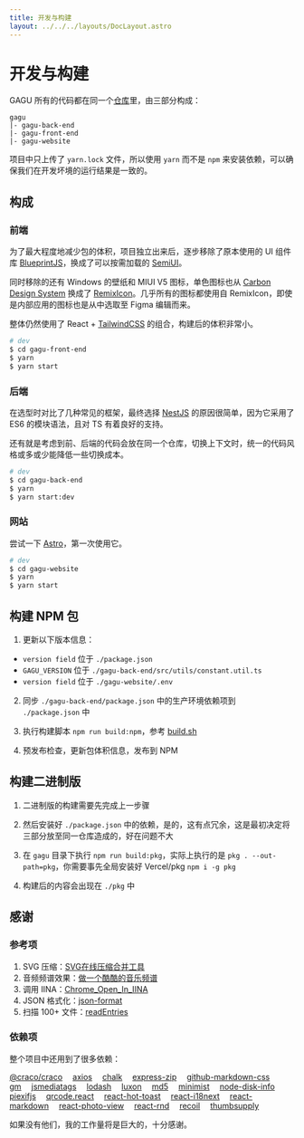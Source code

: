```yaml
---
title: 开发与构建
layout: ../../../layouts/DocLayout.astro
---
```


# 开发与构建

GAGU 所有的代码都在同一个[仓库](https://github.com/Chisw/gagu)里，由三部分构成：

```
gagu
|- gagu-back-end
|- gagu-front-end
|- gagu-website
```

项目中只上传了 `yarn.lock` 文件，所以使用 `yarn` 而不是 `npm` 来安装依赖，可以确保我们在开发坏境的运行结果是一致的。

## 构成

### 前端

为了最大程度地减少包的体积，项目独立出来后，逐步移除了原本使用的 UI 组件库 [BlueprintJS](https://blueprintjs.com)，换成了可以按需加载的 [SemiUI](https://semi.design)。

同时移除的还有 Windows 的壁纸和 MIUI V5 图标，单色图标也从 [Carbon Design System](https://carbondesignsystem.com/guidelines/icons/library/) 换成了 [RemixIcon](https://remixicon.com/)。几乎所有的图标都使用自 RemixIcon，即使是内部应用的图标也是从中选取至 Figma 编辑而来。

整体仍然使用了 React + [TailwindCSS](https://tailwindcss.com) 的组合，构建后的体积非常小。

```sh
# dev
$ cd gagu-front-end
$ yarn
$ yarn start
```

### 后端

在选型时对比了几种常见的框架，最终选择 [NestJS](https://nestjs.com) 的原因很简单，因为它采用了 ES6 的模块语法，且对 TS 有着良好的支持。

还有就是考虑到前、后端的代码会放在同一个仓库，切换上下文时，统一的代码风格或多或少能降低一些切换成本。

```sh
# dev
$ cd gagu-back-end
$ yarn
$ yarn start:dev
```

### 网站

尝试一下 [Astro](https://astro.build)，第一次使用它。

```sh
# dev
$ cd gagu-website
$ yarn
$ yarn start
```

## 构建 NPM 包

1. 更新以下版本信息：

- `version field` 位于 `./package.json`
- `GAGU_VERSION` 位于 `./gagu-back-end/src/utils/constant.util.ts`
- `version field` 位于 `./gagu-website/.env`

2. 同步 `./gagu-back-end/package.json` 中的生产环境依赖项到 `./package.json` 中

3. 执行构建脚本 `npm run build:npm`，参考 [build.sh](https://github.com/Chisw/gagu/blob/main/build.sh)

4. 预发布检查，更新包体积信息，发布到 NPM

## 构建二进制版

1. 二进制版的构建需要先完成上一步骤

2. 然后安装好 `./package.json` 中的依赖，是的，这有点冗余，这是最初决定将三部分放至同一仓库造成的，好在问题不大

3. 在 `gagu` 目录下执行 `npm run build:pkg`，实际上执行的是 `pkg . --out-path=pkg`，你需要事先全局安装好 Vercel/pkg `npm i -g pkg`

4. 构建后的内容会出现在 `./pkg` 中

## 感谢

### 参考项

1. SVG 压缩：[SVG在线压缩合并工具](https://www.zhangxinxu.com/sp/svgo/)
2. 音频频谱效果：[做一个酷酷的音乐频谱](https://juejin.cn/post/6844903478934896647)
3. 调用 IINA：[Chrome_Open_In_IINA](https://github.com/iina/iina/blob/develop/browser/Chrome_Open_In_IINA/common.js#L59C18-L59C18)
4. JSON 格式化：[json-format](https://github.com/luizstacio/json-format/blob/master/index.js)
5. 扫描 100+ 文件：[readEntries](https://developer.mozilla.org/en-US/docs/Web/API/DataTransferItem/webkitGetAsEntry#javascript)

### 依赖项

整个项目中还用到了很多依赖：

[@craco/craco](https://npmjs.com/package/@craco/craco)&emsp;
[axios](https://npmjs.com/package/axios)&emsp;
[chalk](https://npmjs.com/package/chalk)&emsp;
[express-zip](https://npmjs.com/package/express-zip)&emsp;
[github-markdown-css](https://npmjs.com/package/github-markdown-css)&emsp;
[gm](https://npmjs.com/package/gm)&emsp;
[jsmediatags](https://npmjs.com/package/jsmediatags)&emsp;
[lodash](https://npmjs.com/package/lodash)&emsp;
[luxon](https://npmjs.com/package/luxon)&emsp;
[md5](https://npmjs.com/package/md5)&emsp;
[minimist](https://npmjs.com/package/minimist)&emsp;
[node-disk-info](https://npmjs.com/package/node-disk-info)&emsp;
[piexifjs](https://npmjs.com/package/piexifjs)&emsp;
[qrcode.react](https://npmjs.com/package/qrcode.react)&emsp;
[react-hot-toast](https://npmjs.com/package/react-hot-toast)&emsp;
[react-i18next](https://npmjs.com/package/react-i18next)&emsp;
[react-markdown](https://npmjs.com/package/react-markdown)&emsp;
[react-photo-view](https://npmjs.com/package/react-photo-view)&emsp;
[react-rnd](https://npmjs.com/package/react-rnd)&emsp;
[recoil](https://npmjs.com/package/recoil)&emsp;
[thumbsupply](https://npmjs.com/package/thumbsupply)&emsp;

如果没有他们，我的工作量将是巨大的，十分感谢。
